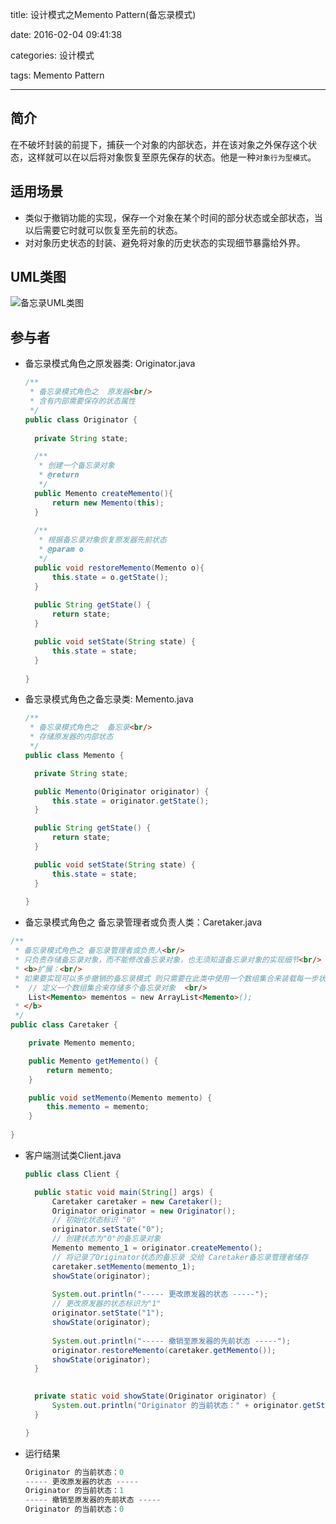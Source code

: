 title: 设计模式之Memento Pattern(备忘录模式)

date: 2016-02-04 09:41:38

categories: 设计模式

tags: Memento Pattern

-----

## 简介

在不破坏封装的前提下，捕获一个对象的内部状态，并在该对象之外保存这个状态，这样就可以在以后将对象恢复至原先保存的状态。他是一种`对象行为型模式`。

## 适用场景

- 类似于撤销功能的实现，保存一个对象在某个时间的部分状态或全部状态，当以后需要它时就可以恢复至先前的状态。
- 对对象历史状态的封装、避免将对象的历史状态的实现细节暴露给外界。

## UML类图

![备忘录UML类图](http://7jptnz.com1.z0.glb.clouddn.com/%E5%A4%87%E5%BF%98%E5%BD%95UML%E7%B1%BB%E5%9B%BE.png)

## 参与者

- 备忘录模式角色之原发器类: Originator.java
  
  ``` java
  /**
   * 备忘录模式角色之  原发器<br/>
   * 含有内部需要保存的状态属性
   */
  public class Originator {
  	
  	private String state;
  
  	/**
  	 * 创建一个备忘录对象 
  	 * @return
  	 */
  	public Memento createMemento(){
  		return new Memento(this);
  	}
  	
  	/**
  	 * 根据备忘录对象恢复原发器先前状态  
  	 * @param o
  	 */
  	public void restoreMemento(Memento o){
  		this.state = o.getState();
  	}
  	
  	public String getState() {
  		return state;
  	}
  
  	public void setState(String state) {
  		this.state = state;
  	}
  	
  }
  ```


- 备忘录模式角色之备忘录类: Memento.java
  
  ``` java
  /**
   * 备忘录模式角色之  备忘录<br/>
   * 存储原发器的内部状态
   */
  public class Memento {
  
  	private String state;
  
  	public Memento(Originator originator) {
  		this.state = originator.getState();
  	}
  
  	public String getState() {
  		return state;
  	}
  
  	public void setState(String state) {
  		this.state = state;
  	}
  	
  }
  ```


- 备忘录模式角色之 备忘录管理者或负责人类：Caretaker.java

``` java
/**
 * 备忘录模式角色之 备忘录管理者或负责人<br/>
 * 只负责存储备忘录对象，而不能修改备忘录对象，也无须知道备忘录对象的实现细节<br/>
 * <b>扩展：<br/>
 * 如果要实现可以多步撤销的备忘录模式 则只需要在此类中使用一个数组集合来装载每一步状态的备忘录对象 如：<br/>
 *  // 定义一个数组集合来存储多个备忘录对象  <br/>
	List<Memento> mementos = new ArrayList<Memento>();
 * </b>
 */
public class Caretaker {

	private Memento memento;

	public Memento getMemento() {
		return memento;
	}

	public void setMemento(Memento memento) {
		this.memento = memento;
	}
	
}
```

- 客户端测试类Client.java
  
  ``` java
  public class Client {
  
  	public static void main(String[] args) {
  		Caretaker caretaker = new Caretaker();
  		Originator originator = new Originator();
  		// 初始化状态标识 "0"
  		originator.setState("0");
  		// 创建状态为"0"的备忘录对象
  		Memento memento_1 = originator.createMemento();
  		// 将记录了Originator状态的备忘录 交给 Caretaker备忘录管理者储存
  		caretaker.setMemento(memento_1);
  		showState(originator);
  		
  		System.out.println("----- 更改原发器的状态 -----");
  		// 更改原发器的状态标识为"1"
  		originator.setState("1");
  		showState(originator);
  		
  		System.out.println("----- 撤销至原发器的先前状态 -----");
  		originator.restoreMemento(caretaker.getMemento());
  		showState(originator);
  	}
  
  	
  	private static void showState(Originator originator) {
  		System.out.println("Originator 的当前状态：" + originator.getState());
  	}
  
  }
  ```


- 运行结果
  
  ``` java
  Originator 的当前状态：0
  ----- 更改原发器的状态 -----
  Originator 的当前状态：1
  ----- 撤销至原发器的先前状态 -----
  Originator 的当前状态：0
  ```